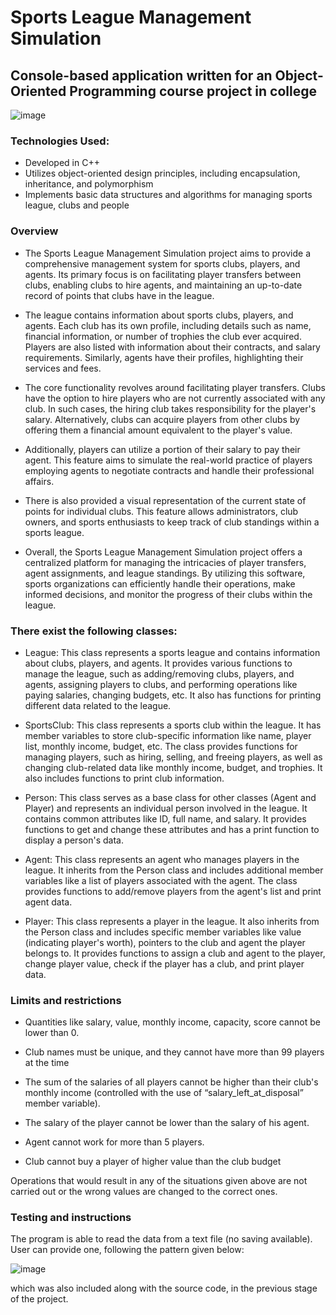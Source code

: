 # Sports League Management Simulation

## Console-based application written for an Object-Oriented Programming course project in college

![image](https://github.com/m-Jakub/Sports-League-Management-Simulation/assets/133584402/8d0cedab-37de-44f8-a34c-fe17f06b1786)


### Technologies Used:
* Developed in C++
* Utilizes object-oriented design principles, including encapsulation, inheritance, and polymorphism
* Implements basic data structures and algorithms for managing sports league, clubs and people

### Overview

* The Sports League Management Simulation project aims to provide a comprehensive management system for sports clubs, players, and agents. Its primary focus is on facilitating player transfers between clubs, enabling clubs to hire agents, and maintaining an up-to-date record of points that clubs have in the league. 

* The league contains information about sports clubs, players, and agents. Each club has its own profile, including details such as name, financial information, or number of trophies the club ever acquired. Players are also listed with information about their contracts, and salary requirements. Similarly, agents have their profiles, highlighting their services and fees. 

* The core functionality revolves around facilitating player transfers. Clubs have the option to hire players who are not currently associated with any club. In such cases, the hiring club takes responsibility for the player's salary. Alternatively, clubs can acquire players from other clubs by offering them a financial amount equivalent to the player's value. 

* Additionally, players can utilize a portion of their salary to pay their agent. This feature aims to simulate the real-world practice of players employing agents to negotiate contracts and handle their professional affairs. 

* There is also provided a visual representation of the current state of points for individual clubs. This feature allows administrators, club owners, and sports enthusiasts to keep track of club standings within a sports league. 

* Overall, the Sports League Management Simulation project offers a centralized platform for managing the intricacies of player transfers, agent assignments, and league standings. By utilizing this software, sports organizations can efficiently handle their operations, make informed decisions, and monitor the progress of their clubs within the league. 

### There exist the following classes: 

* League: This class represents a sports league and contains information about clubs, players, and agents. It provides various functions to manage the league, such as adding/removing clubs, players, and agents, assigning players to clubs, and performing operations like paying salaries, changing budgets, etc. It also has functions for printing different data related to the league. 

* SportsClub: This class represents a sports club within the league. It has member variables to store club-specific information like name, player list, monthly income, budget, etc. The class provides functions for managing players, such as hiring, selling, and freeing players, as well as changing club-related data like monthly income, budget, and trophies. It also includes functions to print club information. 

* Person: This class serves as a base class for other classes (Agent and Player) and represents an individual person involved in the league. It contains common attributes like ID, full name, and salary. It provides functions to get and change these attributes and has a print function to display a person's data. 

* Agent: This class represents an agent who manages players in the league. It inherits from the Person class and includes additional member variables like a list of players associated with the agent. The class provides functions to add/remove players from the agent's list and print agent data. 

* Player: This class represents a player in the league. It also inherits from the Person class and includes specific member variables like value (indicating player's worth), pointers to the club and agent the player belongs to. It provides functions to assign a club and agent to the player, change player value, check if the player has a club, and print player data.

### Limits and restrictions 

* Quantities like salary, value, monthly income, capacity, score cannot be lower than 0. 

* Club names must be unique, and they cannot have more than 99 players at the time 

* The sum of the salaries of all players cannot be higher than their club's monthly income (controlled with the use of “salary_left_at_disposal” member variable). 

* The salary of the player cannot be lower than the salary of his agent. 

* Agent cannot work for more than 5 players. 

* Club cannot buy a player of higher value than the club budget 

Operations that would result in any of the situations given above are not carried out or the wrong values are changed to the correct ones.

### Testing and instructions 

The program is able to read the data from a text file (no saving available). User can provide one, following the pattern given below:

![image](https://github.com/m-Jakub/Sports-League-Management-Simulation/assets/133584402/6ac6b59d-a43c-43c1-a3d0-c3d159fd4ecf)

which was also included along with the source code, in the previous stage of the project.
